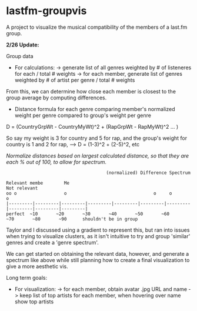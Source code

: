 lastfm-groupvis
======================

A project to visualize the musical compatibility of the members of a last.fm group.

**2/26 Update:**

Group data
  - For calculations:
      -> generate list of all genres weighted by # of listeneres for each / total # weights
      -> for each member, generate list of genres weighted by # of artist per genre / total # weights

From this, we can determine how close each member is closest to the group average by computing differences.
 - Distance formula for each genre comparing member's normalized weight per genre compared to group's weight per genre

D = (CountryGrpWt - CountryMyWt)^2 + (RapGrpWt - RapMyWt)^2 ... )

So say my weight is 3 for country and 5 for rap, and the group's weight for country is 1 and 2 for rap, -->
D = (1-3)^2 + (2-5)^2, etc

*Normalize distances based on largest calculated distance, so that they are each % out of 100, to allow for spectrum.*

                                          (normalized) Difference Spectrum

    Relevant membe        Me                                                              Not relevant
    oo o                  o                                 o     o                             o
    |---------|---------|---------|---------|---------|---------|---------|---------|---------|---------|
    perfect  ~10       ~20       ~30       ~40       ~50       ~60       ~70       ~80       ~90      shouldn't be in group

Taylor and I discussed using a gradient to represent this, but ran into issues when trying to visualize clusters, as it
isn't intuitive to try and group 'similar' genres and create a 'genre spectrum'.

We can get started on obtaining the relevant data, however, and generate a spectrum like above while still planning how 
to create a final visualization to give a more aesthetic vis.


Long term goals:
  - For visualization:
      -> for each member, obtain avatar .jpg URL and name
      -> keep list of top artists for each member, when hovering over name show top artists
